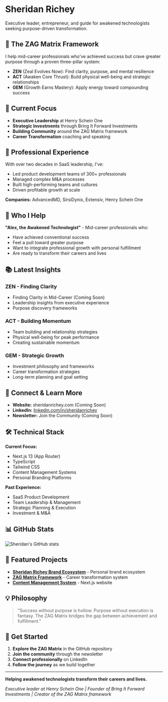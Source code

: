# Sheridan Richey

Executive leader, entrepreneur, and guide for awakened technologists seeking purpose-driven transformation.

## 🎯 **The ZAG Matrix Framework**

I help mid-career professionals who've achieved success but crave greater purpose through a proven three-pillar system:

- **ZEN** (Zeal Evolves Now): Find clarity, purpose, and mental resilience
- **ACT** (Awaken Core Thrust): Build physical well-being and strategic relationships  
- **GEM** (Growth Earns Mastery): Apply energy toward compounding success

## 🚀 **Current Focus**

- **Executive Leadership** at Henry Schein One
- **Strategic Investments** through Bring It Forward Investments
- **Building Community** around the ZAG Matrix framework
- **Career Transformation** coaching and speaking

## 💼 **Professional Experience**

With over two decades in SaaS leadership, I've:
- Led product development teams of 300+ professionals
- Managed complex M&A processes
- Built high-performing teams and cultures
- Driven profitable growth at scale

**Companies:** AdvancedMD, SirsiDynix, Extensiv, Henry Schein One

## 🎯 **Who I Help**

**"Alex, the Awakened Technologist"** - Mid-career professionals who:
- Have achieved conventional success
- Feel a pull toward greater purpose
- Want to integrate professional growth with personal fulfillment
- Are ready to transform their careers and lives

## 📚 **Latest Insights**

### **ZEN - Finding Clarity**
- Finding Clarity in Mid-Career (Coming Soon)
- Leadership insights from executive experience
- Purpose discovery frameworks

### **ACT - Building Momentum**
- Team building and relationship strategies
- Physical well-being for peak performance
- Creating sustainable momentum

### **GEM - Strategic Growth**
- Investment philosophy and frameworks
- Career transformation strategies
- Long-term planning and goal setting

## 🌟 **Connect & Learn More**

- **Website:** sheridanrichey.com (Coming Soon)
- **LinkedIn:** [linkedin.com/in/sheridanrichey](https://linkedin.com/in/sheridanrichey)
- **Newsletter:** Join the Community (Coming Soon)

## 🛠️ **Technical Stack**

**Current Focus:**
- Next.js 13 (App Router)
- TypeScript
- Tailwind CSS
- Content Management Systems
- Personal Branding Platforms

**Past Experience:**
- SaaS Product Development
- Team Leadership & Management
- Strategic Planning & Execution
- Investment & M&A

## 📊 **GitHub Stats**

![Sheridan's GitHub stats](https://github-readme-stats.vercel.app/api?username=sheridan-richey&show_icons=true&theme=radical)

## 🎯 **Featured Projects**

- **[Sheridan Richey Brand Ecosystem](https://github.com/sheridan-richey/sheridanrichey-brand-ecosystem)** - Personal brand ecosystem
- **[ZAG Matrix Framework](https://github.com/sheridan-richey/sheridanrichey-brand-ecosystem)** - Career transformation system
- **[Content Management System](https://github.com/sheridan-richey/sheridanrichey-brand-ecosystem/tree/main/website)** - Next.js website

## 💡 **Philosophy**

> "Success without purpose is hollow. Purpose without execution is fantasy. The ZAG Matrix bridges the gap between achievement and fulfillment."

## 🚀 **Get Started**

1. **Explore the ZAG Matrix** in the GitHub repository
2. **Join the community** through the newsletter
3. **Connect professionally** on LinkedIn
4. **Follow the journey** as we build together

---

**Helping awakened technologists transform their careers and lives.**

*Executive leader at Henry Schein One | Founder of Bring It Forward Investments | Creator of the ZAG Matrix framework* 
